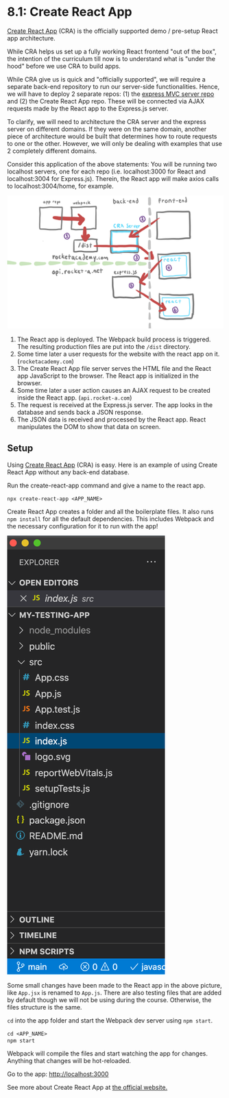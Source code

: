 # 8.1: Create React App

[Create React App](https://create-react-app.dev) (CRA) is the officially supported demo / pre-setup React app architecture.

While CRA helps us set up a fully working React frontend "out of the box", the intention of the curriculum till now is to understand what is "under the hood" before we use CRA to build apps.&#x20;

While CRA give us is quick and "officially supported", we will require a separate back-end repository to run our server-side functionalities. Hence, we will have to deploy 2 separate repos: (1) the [express MVC server repo](https://github.com/rocketacademy/base-mvc-bootcamp) and (2) the Create React App repo. These will be connected via AJAX requests made by the React app to the Express.js server.

To clarify, we will need to architecture the CRA server and the express server on different domains. If they were on the same domain, another piece of architecture would be built that determines how to route requests to one or the other. However, we will only be dealing with examples that use 2 completely different domains.

Consider this application of the above statements: You will be running two localhost servers, one for each repo (i.e. localhost:3000 for React and localhost:3004 for Express.js). Therein, the React app will make axios calls to localhost:3004/home, for example.

![](<../../.gitbook/assets/CRA - arch 2.jpg>)

1. The React app is deployed. The Webpack build process is triggered. The resulting production files are put into the `/dist` directory.
2. Some time later a user requests for the website with the react app on it. (`rocketacademy.com`)
3. The Create React App file server serves the HTML file and the React app JavaScript to the browser. The React app is initialized in the browser.
4. Some time later a user action causes an AJAX request to be created inside the React app. (`api.rocket-a.com`)
5. The request is received at the Express.js server. The app looks in the database and sends back a JSON response.
6. The JSON data is received and processed by the React app. React manipulates the DOM to show that data on screen.

## Setup

Using [Create React App](https://create-react-app.dev/docs/getting-started#creating-an-app) (CRA) is easy. Here is an example of using Create React App without any back-end database.

Run the create-react-app command and give a name to the react app.

```
npx create-react-app <APP_NAME>
```

Create React App creates a folder and all the boilerplate files. It also runs `npm install` for all the default dependencies. This includes Webpack and the necessary configuration for it to run with the app!

![](<../../.gitbook/assets/Screen Shot 2021-02-08 at 1.21.23 AM.png>)

Some small changes have been made to the React app in the above picture, like `App.jsx` is renamed to `App.js`. There are also testing files that are added by default though we will not be using during the course. Otherwise, the files structure is the same.

`cd` into the app folder and start the Webpack dev server using `npm start`.

```
cd <APP_NAME>
npm start
```

Webpack will compile the files and start watching the app for changes. Anything that changes will be hot-reloaded.

Go to the app: [http://localhost:3000](http://localhost:3000)

See more about Create React App at [the official website.](https://create-react-app.dev)
